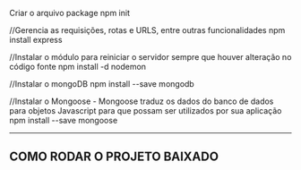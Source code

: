 Criar o arquivo package
npm init

//Gerencia as requisições, rotas e URLS, entre outras funcionalidades
npm install express

//Instalar o módulo para reiniciar o servidor sempre que houver alteração no código fonte
npm install -d nodemon

//Instalar o mongoDB
npm install --save mongodb

//Instalar o Mongoose - Mongoose traduz os dados do banco de dados para objetos Javascript para que possam ser utilizados por sua aplicação
npm install --save mongoose

----------------------------
COMO RODAR O PROJETO BAIXADO 
----------------------------
